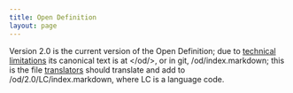 ```yaml
---
title: Open Definition
layout: page
---
```


Version 2.0 is the current version of the Open Definition; due to [technical limitations](https://github.com/okfn/opendefinition/issues/63) its canonical text is at </od/>, or in git, /od/index.markdown; this is the file [translators](http://opendefinition.org/participate/#translation) should translate and add to /od/2.0/LC/index.markdown, where LC is a language code.
